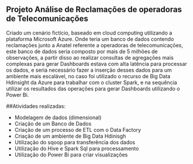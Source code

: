 ## Projeto Análise de Reclamações de operadoras de Telecomunicações
Criado um cenário fictício, baseado em cloud computing utilizando a plataforma Microsoft Azure. Onde teria um banco de dados contendo reclamações junto a Anatel referente a operadoras de telecomunicações, este banco de dados seria composto por mais de 5 milhões de observações, a partir disso ao realizar consultas de agregações mais complexas para gerar Dashboards estava com alta latência para processar os dados, e seria necessário fazer a inserção desses dados para um ambiente mais escalável, no caso foi utilizado o recurso de Big Data Hdinsight da Azure para trabalhar com o cluster Spark, e na sequência utilizar os resultados das operações para gerar Dashboards utilizando o Power Bi. 

##Atividades realizadas: 

- Modelagem de dados (dimensional) 
- Criação de um Banco de Dados
- Criação de um processo de ETL com o Data Factory
- Criação de um ambiente de Big Data Hdinisgh
- Utilização do sqoop para transferência dos dados 
- Utilização do Hive e Spark Sql para processamento 
- Utilização do Power Bi para criar visualizações

